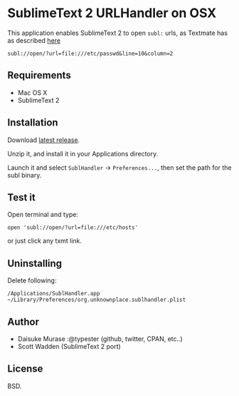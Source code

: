 SublimeText 2 URLHandler on OSX
=======================

This application enables SublimeText 2 to open  `subl:` urls, as Textmate has as described [here](http://manual.macromates.com/en/using_textmate_from_terminal#url_scheme_html)

    subl://open/?url=file:///etc/passwd&line=10&column=2

Requirements
------------
* Mac OS X
* SublimeText 2

Installation
------------

Download [latest release](https://github.com/downloads/hiddenbek/subl-handler/SublHandler.zip).

Unzip it, and install it in your Applications directory.

Launch it and select `SublHandler` -> `Preferences...`, then set the path for the subl binary.

Test it
-------

Open terminal and type:

    open 'subl://open/?url=file:///etc/hosts'

or just click any txmt link.

Uninstalling
------------

Delete following:

    /Applications/SublHandler.app
    ~/Library/Preferences/org.unknownplace.sublhandler.plist

Author
------

* Daisuke Murase :@typester (github, twitter, CPAN, etc..)
* Scott Wadden (SublimeText 2 port)

License
-------

BSD.

